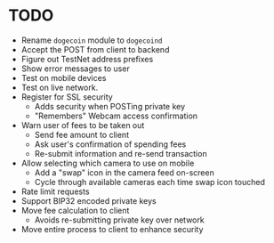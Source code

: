 # TODO

* Rename `dogecoin` module to `dogecoind`
* Accept the POST from client to backend
* Figure out TestNet address prefixes
* Show error messages to user
* Test on mobile devices
* Test on live network.
* Register for SSL security
  * Adds security when POSTing private key
  * "Remembers" Webcam access confirmation
* Warn user of fees to be taken out
  * Send fee amount to client
  * Ask user's confirmation of spending fees
  * Re-submit information and re-send transaction
* Allow selecting which camera to use on mobile
  * Add a "swap" icon in the camera feed on-screen
  * Cycle through available cameras each time swap icon touched
* Rate limit requests
* Support BIP32 encoded private keys
* Move fee calculation to client
  * Avoids re-submitting private key over network
* Move entire process to client to enhance security
